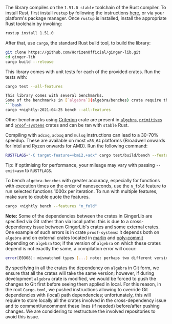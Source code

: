
The library compiles on the `1.51.0 stable` toolchain of the Rust compiler. To install Rust, first install `rustup` by following the instructions [here](https://rustup.rs/), or via your platform's package manager. Once `rustup` is installed, install the appropriate Rust toolchain by invoking:
```bash
rustup install 1.51.0
```
After that, use `cargo`, the standard Rust build tool, to build the library:
```bash
git clone https://github.com/HorizenOfficial/ginger-lib.git
cd ginger-lib
cargo build --release
```
This library comes with unit tests for each of the provided crates. Run the tests with:
```bash
cargo test --all-features 

This library comes with several benchmarks.
Some of the benchmarks in [`algebra`](algebra/benches) crate require the nightly Rust toolchain (we suggest to use `nightly-2021-04-25)`; to install this, run `rustup install nightly-2021-04-25`. Then, to run benchmarks, run the following command: 
```bash
cargo +nightly-2021-04-25 bench --all-features 
```
Other benchmarks using [Criterion]() crate are present in [`algebra`](algebra/benches), [`primitives`](primitives/benches/crypto_primitives) and [`proof-systems`](proof-systems) crates and can be ran with `stable` Rust.

Compiling with `adcxq`, `adoxq` and `mulxq` instructions can lead to a 30-70% speedup. These are available on most `x86_64` platforms (Broadwell onwards for Intel and Ryzen onwards for AMD). Run the following command:
```bash
RUSTFLAGS="-C target-feature=+bmi2,+adx" cargo test/build/bench --features llvm_asm
```
Tip: If optimising for performance, your mileage may vary with passing `--emit=asm` to `RUSTFLAGS`.

To bench `algebra-benches` with greater accuracy, especially for functions with execution times on the order of nanoseconds, use the `n_fold` feature to run selected functions 1000x per iteration. To run with multiple features, make sure to double quote the features.
```bash
cargo +nightly bench --features "n_fold"
```
__Note:__ Some of the dependencies between the crates in GingerLib are specified via Git rather than via local paths: this is due to a cross-dependency issue between GingerLib's crates and some external crates. 
One example of such errors is in crate `proof-systems`: it depends both on `algebra` and on external crates located in [marlin](https://github.com/HorizenLabs/marlin) and [poly-commit](https://github.com/HorizenLabs/poly-commit) depending on `algebra` too; if the version of `algebra` on which these crates depend is not exactly the same, a compilation error will occur:
```bash
error[E0308]: mismatched types [...] note: perhaps two different versions of crate `algebra` are being used?
```
By specifying in all the crates the dependency on `algebra` in Git form, we ensure that all the crates will take the same version; however, if during development `algebra` crate is modified, we would be forced to push the changes to Git first before seeing them applied in local. For this reason, in the root `Cargo.toml`, we pushed instructions allowing to override Git dependencies with (local) path dependencies; unfortunately, this will require to store locally all the crates involved in the cross-dependency issue and to  comment/uncomment these lines (if needed) before/after pushing changes.
We are considering to restructure the involved repositories to avoid this issue.
